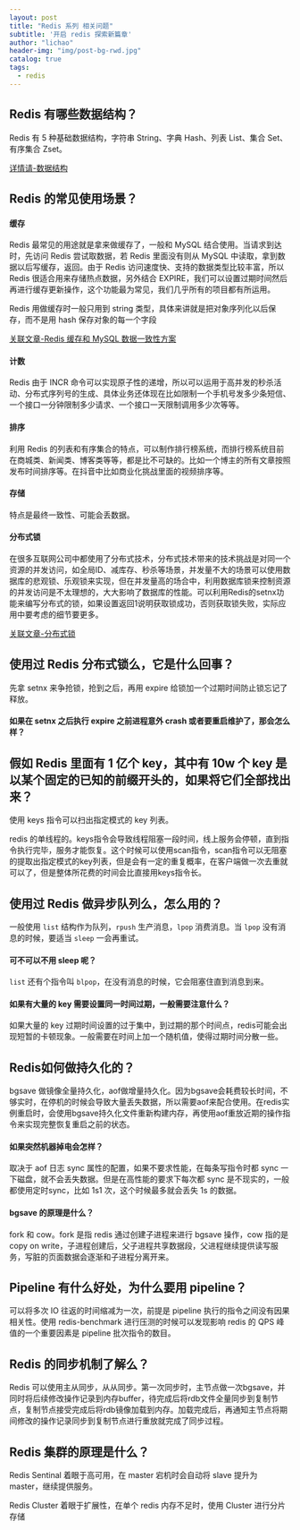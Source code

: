 ```yaml
---
layout: post
title: "Redis 系列 相关问题"
subtitle: '开启 redis 探索新篇章'
author: "lichao"
header-img: "img/post-bg-rwd.jpg"
catalog: true
tags:
  - redis 
---
```


## Redis 有哪些数据结构？
Redis 有 5 种基础数据结构，字符串 String、字典 Hash、列表 List、集合 Set、有序集合 Zset。

[详情请-数据结构](https://bailing1992.github.io/2019/12/24/redis-%E7%B3%BB%E5%88%97-%E6%95%B0%E6%8D%AE%E7%BB%93%E6%9E%84)

## Redis 的常见使用场景？
#### 缓存
Redis 最常见的用途就是拿来做缓存了，一般和 MySQL 结合使用。当请求到达时，先访问 Redis 尝试取数据，若 Redis 里面没有则从 MySQL 中读取，拿到数据以后写缓存，返回。由于 Redis 访问速度快、支持的数据类型比较丰富，所以 Redis 很适合用来存储热点数据，另外结合 EXPIRE，我们可以设置过期时间然后再进行缓存更新操作，这个功能最为常见，我们几乎所有的项目都有所运用。

Redis 用做缓存时一般只用到 string 类型，具体来讲就是把对象序列化以后保存，而不是用 hash 保存对象的每一个字段

[关联文章-Redis 缓存和 MySQL 数据一致性方案](https://bailing1992.github.io/2020/05/29/redis-%E7%B3%BB%E5%88%97-Redis%E7%BC%93%E5%AD%98%E5%92%8CMysql%E6%95%B0%E6%8D%AE%E4%B8%80%E8%87%B4%E6%80%A7%E6%96%B9%E6%A1%88/)
#### 计数
Redis 由于 INCR 命令可以实现原子性的递增，所以可以运用于高并发的秒杀活动、分布式序列号的生成、具体业务还体现在比如限制一个手机号发多少条短信、一个接口一分钟限制多少请求、一个接口一天限制调用多少次等等。

#### 排序
利用 Redis 的列表和有序集合的特点，可以制作排行榜系统，而排行榜系统目前在商城类、新闻类、博客类等等，都是比不可缺的。比如一个博主的所有文章按照发布时间排序等。在抖音中比如商业化挑战里面的视频排序等。

#### 存储
特点是最终一致性、可能会丢数据。
   
#### 分布式锁
在很多互联网公司中都使用了分布式技术，分布式技术带来的技术挑战是对同一个资源的并发访问，如全局ID、减库存、秒杀等场景，并发量不大的场景可以使用数据库的悲观锁、乐观锁来实现，但在并发量高的场合中，利用数据库锁来控制资源的并发访问是不太理想的，大大影响了数据库的性能。可以利用Redis的setnx功能来编写分布式的锁，如果设置返回1说明获取锁成功，否则获取锁失败，实际应用中要考虑的细节要更多。

[关联文章-分布式锁](https://bailing1992.github.io/2019/12/24/redis-%E7%B3%BB%E5%88%97-%E5%88%86%E5%B8%83%E5%BC%8F%E9%94%81/)

## 使用过 Redis 分布式锁么，它是什么回事？

先拿 setnx 来争抢锁，抢到之后，再用 expire 给锁加一个过期时间防止锁忘记了释放。

#### 如果在 setnx 之后执行 expire 之前进程意外 crash 或者要重启维护了，那会怎么样？

## 假如 Redis 里面有 1 亿个 key，其中有 10w 个 key 是以某个固定的已知的前缀开头的，如果将它们全部找出来？

使用 keys 指令可以扫出指定模式的 key 列表。

redis 的单线程的。keys指令会导致线程阻塞一段时间，线上服务会停顿，直到指令执行完毕，服务才能恢复。这个时候可以使用scan指令，scan指令可以无阻塞的提取出指定模式的key列表，但是会有一定的重复概率，在客户端做一次去重就可以了，但是整体所花费的时间会比直接用keys指令长。


## 使用过 Redis 做异步队列么，怎么用的？

一般使用 ```list``` 结构作为队列，```rpush``` 生产消息，```lpop``` 消费消息。当 ```lpop``` 没有消息的时候，要适当 ```sleep``` 一会再重试。

#### 可不可以不用 sleep 呢？

```list``` 还有个指令叫 ```blpop```，在没有消息的时候，它会阻塞住直到消息到来。


#### 如果有大量的 key 需要设置同一时间过期，一般需要注意什么？

如果大量的 key 过期时间设置的过于集中，到过期的那个时间点，redis可能会出现短暂的卡顿现象。一般需要在时间上加一个随机值，使得过期时间分散一些。

## Redis如何做持久化的？

bgsave 做镜像全量持久化，aof做增量持久化。因为bgsave会耗费较长时间，不够实时，在停机的时候会导致大量丢失数据，所以需要aof来配合使用。在redis实例重启时，会使用bgsave持久化文件重新构建内存，再使用aof重放近期的操作指令来实现完整恢复重启之前的状态。

#### 如果突然机器掉电会怎样？

取决于 aof 日志 sync 属性的配置，如果不要求性能，在每条写指令时都 sync 一下磁盘，就不会丢失数据。但是在高性能的要求下每次都 sync 是不现实的，一般都使用定时sync，比如 1s1 次，这个时候最多就会丢失 1s 的数据。

#### bgsave 的原理是什么？

fork 和 cow。fork 是指 redis 通过创建子进程来进行 bgsave 操作，cow 指的是copy on write，子进程创建后，父子进程共享数据段，父进程继续提供读写服务，写脏的页面数据会逐渐和子进程分离开来。


## Pipeline 有什么好处，为什么要用 pipeline？

可以将多次 IO 往返的时间缩减为一次，前提是 pipeline 执行的指令之间没有因果相关性。使用 redis-benchmark 进行压测的时候可以发现影响 redis 的 QPS 峰值的一个重要因素是 pipeline 批次指令的数目。

## Redis 的同步机制了解么？

Redis 可以使用主从同步，从从同步。第一次同步时，主节点做一次bgsave，并同时将后续修改操作记录到内存buffer，待完成后将rdb文件全量同步到复制节点，复制节点接受完成后将rdb镜像加载到内存。加载完成后，再通知主节点将期间修改的操作记录同步到复制节点进行重放就完成了同步过程。

## Redis 集群的原理是什么？

Redis Sentinal 着眼于高可用，在 master 宕机时会自动将 slave 提升为 master，继续提供服务。

Redis Cluster 着眼于扩展性，在单个 redis 内存不足时，使用 Cluster 进行分片存储